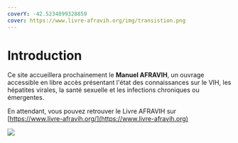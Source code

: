 ```yaml
---
coverY: -42.5234899328859
cover: https://www.livre-afravih.org/img/transistion.png
---
```


# Introduction

Ce site accueillera prochainement le **Manuel AFRAVIH**, un ouvrage accessible en libre accès présentant l'état des connaissances sur le VIH, les hépatites virales, la santé sexuelle et les infections chroniques ou émergentes.

En attendant, vous pouvez retrouver le Livre AFRAVIH sur [https://www.livre-afravih.org/](https://www.livre-afravih.org)

![](https://www.livre-afravih.org/img/book.png)
